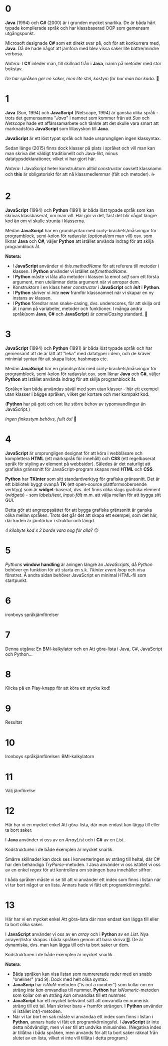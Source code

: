 
# 0
**Java** (1994) och **C#** (2000) är i grunden mycket snarlika. De är båda hårt typade kompilerade språk och har klassbaserad OOP som gemensam utgångspunkt.

Microsoft designade **C#** som ett direkt svar på, och för att konkurrera med, **Java**. Då de hade något att jämföra med blev vissa saker lite bättre/mindre verbosa.

*Notera:* I **C#** inleder man, till skillnad från i **Java**, namn på metoder med stor bokstav.

*De här språken ger en säker, men lite stel, kostym för hur man bör koda.* 👔

# 1
**Java** (Sun, 1994) och **JavaScript** (Netscape, 1994) är ganska olika språk - trots det gemensamma "*Java*" i namnet som kommer från att *Sun* och *Netscape* hade ett affärssamarbete och tänkte att det skulle vara smart att marknadsföra **JavaScript** som lillasyskon till **Java**.

**JavaScript** är ett löst typat språk och hade ursprungligen ingen klassyntax.

Sedan länge (2015) finns dock klasser på plats i språket och vill man kan man skriva det väldigt traditionellt och Java-likt, minus datatypsdeklarationer, vilket vi har gjort här.

*Notera*: I JavaScript heter konstruktorn alltid *constructor* oavsett klassnamn och **this** är obligatoriskt för att nå klassmedlemmar (fält och metoder). ☕

# 2
**JavaScript** (1994) och **Python** (1991) är båda löst typade språk som kan skrivas klassbaserat, om man vill. Här gör vi det, fast det blir något längre kod än om vi skulle strunta i klasserna.

Medan **JavaScript** har en grundsyntax med curly-brackets/måsvingar för programblock, semi-kolon för radavslut (optional/om man vill) osv. som liknar **Java** och **C#**, väljer **Python** att istället använda indrag för att skilja programblock åt.

**Notera:**
* I **JavaScript** använder vi *this.methodName* för att referera till metoder i klassen. I **Python** använder vi istället *self.methodName*.
* I **Python** måste vi låta alla metoder i klassen ta emot *self* som ett första argument, men utelämnar detta argument när vi anropar dem.
* Konstruktorn i en klass heter *constructor* i **JavaScript** och <span class="init-in-py">*__init__*</span> i **Python**.
* I **Python** skriver vi *inte* **new** framför klassnamnet när vi skapar en ny instans av klassen.
* I **Python** föredrar man snake-casing, dvs. underscores, för att skilja ord åt i namn på variabeler, metoder och funktioner. I många andra språk(som **Java**, **C#** och **JavaScript**) är *camelCasing* standard. 🐫

# 3
**JavaScript** (1994) och **Python** (1991) är båda löst typade språk och har gemensamt att de är lätt att "leka" med datatyper i dem, och de kräver minimial syntax för att skapa listor, hashmaps etc.

Medan **JavaScript** har en grundsyntax med curly-brackets/måsvingar för programblock, semi-kolon för radavslut osv. som liknar **Java** och **C#**, väljer **Python** att istället använda indrag för att skilja programblock åt.

Språken kan båda användas såväl med som utan klasser - här ett exempel utan klasser i bägge språken, vilket ger kortare och mer kompakt kod.

(**Python** har på gott och ont lite större behov av typomvandlingar än JavaScript.)

*Ingen finkostym behövs, fullt ös!* 🎉

# 4
**JavaScript** är ursprungligen designat för att köra i webbläsare och komplettera **HTML** (ett märkspråk för innehåll) och **CSS** (ett regelbaserat språk för styling av element på webbsidor). Således är det naturligt att grafiska gränssnitt för JavaScript-program skapas med **HTML** och **CSS**.

**Python** har **TKinter** som sitt standardverktyg för grafiska gränssnitt. Det är ett bibliotek byggt ovanpå **TK** (ett open-source plattformsoberoende verktyg) som är **widget**-baserat, dvs. det finns olika slags grafiska element (*widgets*) - som *labels/text*, *input-fält* m.m. att välja mellan för att bygga sitt GUI.

Detta gör att angreppssättet för att bygga grafiska gränssnitt är ganska olika mellan språken. Trots det går det att skapa ett exempel, som det här, där koden är jämförbar i struktur och längd.

*4 kilobyte kod x 2 borde vara nog för alla?* 😛

# 5
*Pythons* **window handling** är aningen längre än *JavaScripts*, då *Python* behöver en funktion för att starta en s.k. *Tkinter event loop* och visa fönstret. Å andra sidan behöver JavaScript en minimal HTML-fil som startpunkt.

# 6
ironboys språkjämförelser

# 7
Denna utgåva: En BMI-kalkylator och en Att göra-lista i Java, C#, JavaScript och Python...

# 8
Klicka på en Play-knapp för att köra ett stycke kod!

# 9
Resultat

# 10
Ironboys språkjämförelser: BMI-kalkylatorn

# 11
Välj jämförelse

# 12
Här har vi en mycket enkel Att göra-lista, där man endast kan lägga till eller ta bort saker.

I **Java** använder vi oss av en *ArrayList* och i **C#** av en *List*.

Kodstrukturen i de både exemplen är mycket snarlik. 

Smärre skillnader kan dock ses i konverteringen av sträng till heltal, där C# har den behändiga *TryParse*-metoden. I Java använder vi oss istället vi oss av en enkel *regex* för att kontrollera om strängen bara innehåller siffror.

I båda språken måste vi se till att vi använder ett index som finns i listan när vi tar bort något ur en lista. Annars hade vi fått ett programkörningsfel.

# 13
Här har vi en mycket enkel Att göra-lista där man endast kan lägga till eller ta bort olika saker.

I **JavaScript** använder vi oss av en *array* och i **Python** av en *List*. Nya arrayer/listor skapas i båda språken genom att bara skriva **[]**. De är dynamiska, dvs. man kan lägga till och ta bort saker ur dem.

Kodstrukturen i de både exemplen är mycket snarlik.

**Notera**:
* Båda språken kan visa listan som numrererade rader med en snabb "oneliner" (rad 9). Dock med helt olika syntax.
* **JavaScrip** har *isNaN*-metoden ("is not a number") som kollar om en sträng *inte kan* omvandlas till nummer. **Python** har *isNumeric*-metoden som kollar om en sträng *kan* omvandlas till ett nummer. 
* **JavaScript** har ett mycket bekvämt sätt att omvandla en numerisk sträng till ett tal. Man skriver bara + framför strängen. I **Python** använder vi istället *int()*-metoden.
* När vi tar bort en sak måste vi användaa ett index som finns i listan i **Python**, annars hade vi fått ett programkörningsfel. I **JavaScript** är inte detta nödvändigt, men vi ser till att undvika minusindex. (Negativa index är tillåtna i båda språken, men används för att ta bort saker räknat från slutet av en lista, vilket vi inte vill tillåta i detta program.)